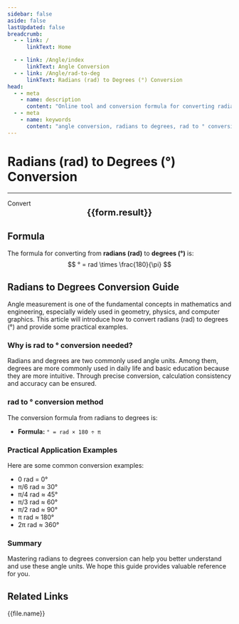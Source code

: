 ```yaml
---
sidebar: false
aside: false
lastUpdated: false
breadcrumb:
  - - link: /
      linkText: Home

  - - link: /Angle/index
      linkText: Angle Conversion
  - - link: /Angle/rad-to-deg
      linkText: Radians (rad) to Degrees (°) Conversion
head:
  - - meta
    - name: description
      content: "Online tool and conversion formula for converting radians (rad) to degrees (°). Provides an easy-to-use angle unit conversion calculator."
  - - meta
    - name: keywords
      content: "angle conversion, radians to degrees, rad to ° conversion, online calculator, math tools, unit conversion"
---
```

# Radians (rad) to Degrees (°) Conversion
---
<script setup>
import { onMounted, reactive, inject, ref } from 'vue'
import { NButton, NForm, NFormItem, NInput, NInputNumber, NSelect, NCard, useMessage,NGrid ,NGi } from 'naive-ui'
import { defineClientComponent } from 'vitepress'
import { Angle } from '../files';
const convert = inject('convert')

const form = reactive({
  number: null,
  result: '',
})

const convertHandler = () => {
  if (form.number !== null && !isNaN(form.number)) {
    const convertedValue = parseFloat(form.number) * 180 / Math.PI
    form.result = `${form.number}rad = ${convertedValue.toFixed(4)}°`
  } else {
    form.result = 'Please enter a valid number.'
  }
}
</script>

<n-form size="large" :model="form">
  <n-form-item label="Radians (rad)">
    <n-input-number v-model:value="form.number" placeholder="Enter radians" style="width: 100%" />
  </n-form-item>
  <n-form-item>
    <n-button type="info" @click="convertHandler" block>Convert</n-button>
  </n-form-item>
</n-form>

<n-card  embedded :bordered="false" hoverable>
  <div  style="text-align:center;font-size:20px;">
    <strong>{{form.result}}</strong>
  </div>
</n-card>

## Formula

The formula for converting from **radians (rad)** to **degrees (°)** is:
$$ ° = rad \times \frac{180}{\pi} $$

## Radians to Degrees Conversion Guide

Angle measurement is one of the fundamental concepts in mathematics and engineering, especially widely used in geometry, physics, and computer graphics. This article will introduce how to convert radians (rad) to degrees (°) and provide some practical examples.

### Why is rad to ° conversion needed?

Radians and degrees are two commonly used angle units. Among them, degrees are more commonly used in daily life and basic education because they are more intuitive. Through precise conversion, calculation consistency and accuracy can be ensured.

### rad to ° conversion method

The conversion formula from radians to degrees is:

- **Formula:** `° = rad × 180 ÷ π`

### Practical Application Examples

Here are some common conversion examples:

- 0 rad = 0°
- π/6 rad ≈ 30°
- π/4 rad ≈ 45°
- π/3 rad ≈ 60°
- π/2 rad ≈ 90°
- π rad ≈ 180°
- 2π rad ≈ 360°

### Summary

Mastering radians to degrees conversion can help you better understand and use these angle units. We hope this guide provides valuable reference for you.

## Related Links
<n-grid x-gap="12" :cols="2">
  <n-gi v-for="(file, index) in Angle" :key="index">
    <n-button
      text
      tag="a"
      :href="file.path"
      type="info"
    >
      {{file.name}}
    </n-button>
  </n-gi>
</n-grid>